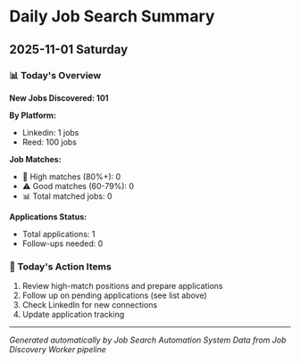 # Daily Job Search Summary
## 2025-11-01 Saturday

### 📊 Today's Overview

**New Jobs Discovered: 101**

**By Platform:**
- Linkedin: 1 jobs
- Reed: 100 jobs

**Job Matches:**
- 🎯 High matches (80%+): 0
- ⚠️ Good matches (60-79%): 0
- 📊 Total matched jobs: 0

**Applications Status:**
- Total applications: 1
- Follow-ups needed: 0

### 🎯 Today's Action Items

1. Review high-match positions and prepare applications
2. Follow up on pending applications (see list above)
3. Check LinkedIn for new connections
4. Update application tracking

---
*Generated automatically by Job Search Automation System*
*Data from Job Discovery Worker pipeline*
